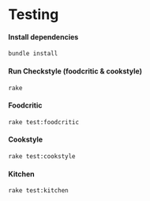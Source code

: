 # Testing

#### Install dependencies
`bundle install`

#### Run Checkstyle (foodcritic & cookstyle)
`rake`

#### Foodcritic
`rake test:foodcritic`

#### Cookstyle
`rake test:cookstyle`

#### Kitchen
`rake test:kitchen`
